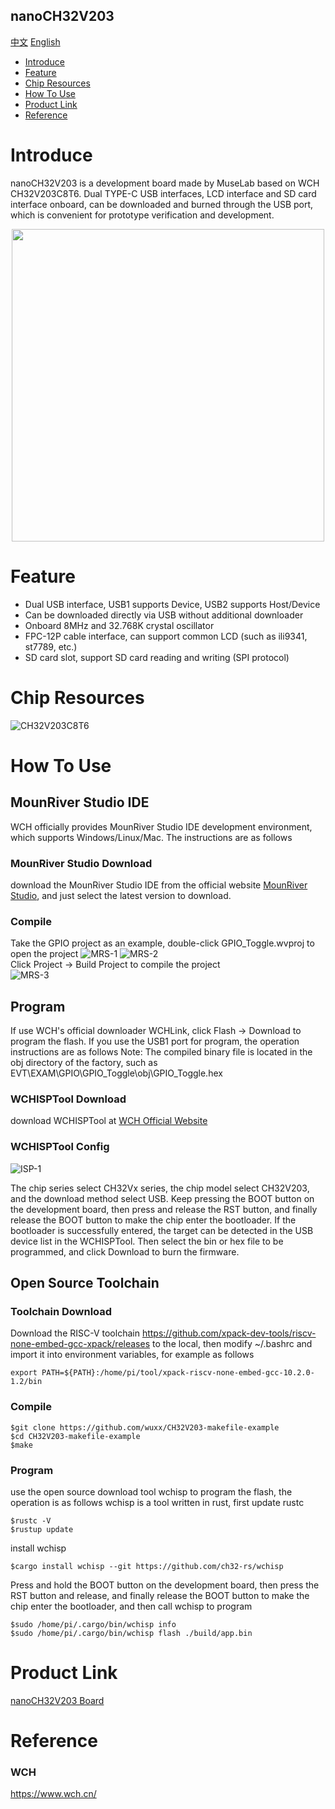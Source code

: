 nanoCH32V203
-----------
[中文](./README_cn.md) [English](./README.md)

* [Introduce](#Introduce)
* [Feature](#feature)
* [Chip Resources](#chip-resources)
* [How To Use](#how-to-use)
* [Product Link](#product-link)
* [Reference](#reference)


# Introduce
nanoCH32V203 is a development board made by MuseLab based on WCH CH32V203C8T6. Dual TYPE-C USB interfaces, LCD interface and SD card interface onboard, can be downloaded and burned through the USB port, which is convenient for prototype verification and development.

<div align=center>
<img src="https://github.com/wuxx/nanoCH32V203/blob/master/doc/nanoESP32-C3-1.jpg" width = "500" alt="" align=center />
</div>

# Feature
- Dual USB interface, USB1 supports Device, USB2 supports Host/Device
- Can be downloaded directly via USB without additional downloader
- Onboard 8MHz and 32.768K crystal oscillator
- FPC-12P cable interface, can support common LCD (such as ili9341, st7789, etc.)
- SD card slot, support SD card reading and writing (SPI protocol)

# Chip Resources
![CH32V203C8T6](https://github.com/wuxx/nanoCH32V203/blob/master/doc/CH32V203C8T6.png)

# How To Use
## MounRiver Studio IDE
WCH officially provides MounRiver Studio IDE development environment, which supports Windows/Linux/Mac. The instructions are as follows
 
### MounRiver Studio Download
download the MounRiver Studio IDE from the official website [MounRiver Studio](http://www.mounriver.com), and just select the latest version to download.

### Compile
Take the GPIO project as an example, double-click GPIO_Toggle.wvproj to open the project
![MRS-1](https://github.com/wuxx/nanoCH32V203/blob/master/doc/MRS-1.png)
![MRS-2](https://github.com/wuxx/nanoCH32V203/blob/master/doc/MRS-2.png)  
Click Project -> Build Project to compile the project  
![MRS-3](https://github.com/wuxx/nanoCH32V203/blob/master/doc/MRS-3.png)


## Program
If use WCH's official downloader WCHLink, click Flash -> Download to program the flash. If you use the USB1 port for program, the operation instructions are as follows
Note: The compiled binary file is located in the obj directory of the factory, such as EVT\EXAM\GPIO\GPIO_Toggle\obj\GPIO_Toggle.hex

### WCHISPTool Download
download WCHISPTool at [WCH Official Website](https://www.wch.cn/downloads/WCHISPTool_Setup_exe.html)

### WCHISPTool Config
![ISP-1](https://github.com/wuxx/nanoCH32V203/blob/master/doc/ISP-1.png)

The chip series select CH32Vx series, the chip model select CH32V203, and the download method select USB.
Keep pressing the BOOT button on the development board, then press and release the RST button, and finally release the BOOT button to make the chip enter the bootloader. If the bootloader is successfully entered, the target can be detected in the USB device list in the WCHISPTool.
Then select the bin or hex file to be programmed, and click Download to burn the firmware.

## Open Source Toolchain
### Toolchain Download

Download the RISC-V toolchain https://github.com/xpack-dev-tools/riscv-none-embed-gcc-xpack/releases to the local, then modify ~/.bashrc and import it into environment variables, for example as follows
```
export PATH=${PATH}:/home/pi/tool/xpack-riscv-none-embed-gcc-10.2.0-1.2/bin
```

### Compile
```
$git clone https://github.com/wuxx/CH32V203-makefile-example
$cd CH32V203-makefile-example
$make
```

### Program
use the open source download tool wchisp to program the flash, the operation is as follows
wchisp is a tool written in rust, first update rustc
```
$rustc -V
$rustup update
```

install wchisp
```
$cargo install wchisp --git https://github.com/ch32-rs/wchisp
```

Press and hold the BOOT button on the development board, then press the RST button and release, and finally release the BOOT button to make the chip enter the bootloader, and then call wchisp to program
```
$sudo /home/pi/.cargo/bin/wchisp info
$sudo /home/pi/.cargo/bin/wchisp flash ./build/app.bin
```

# Product Link
[nanoCH32V203 Board](https://item.taobao.com/item.htm?spm=a1z10.5-c.w4002-21349689069.14.146848aeEGVAz9&id=652515479052)

# Reference
### WCH
https://www.wch.cn/
